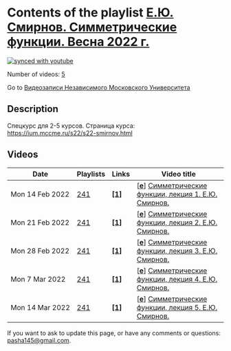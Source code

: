 # Contents of the playlist [Е.Ю. Смирнов. Симметрические функции. Весна 2022 г.](https://www.youtube.com/playlist?list=PLp9ABVh6_x4F23PukGyvPPdU6YHXzjrEw)

[![synced with youtube](https://img.shields.io/github/last-commit/mathphysschool/mathphysschool.github.io/autoupdate1?label=synced%20with%20youtube)](https://github.com/mathphysschool/mathphysschool.github.io/commits/autoupdate1)

Number of videos: [5](#videos)

Go to [Видеозаписи Независимого Московского Университета](../README.md)

## Description

Спецкурс для 2-5 курсов. 
Страница курса: 
<https://ium.mccme.ru/s22/s22-smirnov.html>

## Videos

|Date|Playlists|Links|Video title|
|---|---|---|---|
| Mon&nbsp;14&nbsp;Feb&nbsp;2022 | [241](../playlists/241 "Е.Ю. Смирнов. Симметрические функции. Весна 2022 г.") | [**[1]**](https://ium.mccme.ru/s22/s22-smirnov.html) | [[**e**](https://studio.youtube.com/video/sOHjiTyU1yk/edit "Edit")] [Симметрические функции, лекция 1. Е.Ю. Смирнов.](https://www.youtube.com/watch?v=sOHjiTyU1yk&list=PLp9ABVh6_x4F23PukGyvPPdU6YHXzjrEw "Спецкурс для 2-5 курсов. &#013;Страница курса:&#013;https://ium.mccme.ru/s22/s22-smirnov.html") |
| Mon&nbsp;21&nbsp;Feb&nbsp;2022 | [241](../playlists/241 "Е.Ю. Смирнов. Симметрические функции. Весна 2022 г.") | [**[1]**](https://ium.mccme.ru/s22/s22-smirnov.html) | [[**e**](https://studio.youtube.com/video/LloQMFJYRNw/edit "Edit")] [Симметрические функции, лекция 2. Е.Ю. Смирнов.](https://www.youtube.com/watch?v=LloQMFJYRNw&list=PLp9ABVh6_x4F23PukGyvPPdU6YHXzjrEw "Спецкурс для 2-5 курсов. &#013;Страница курса:&#013;https://ium.mccme.ru/s22/s22-smirnov.html") |
| Mon&nbsp;28&nbsp;Feb&nbsp;2022 | [241](../playlists/241 "Е.Ю. Смирнов. Симметрические функции. Весна 2022 г.") | [**[1]**](https://ium.mccme.ru/s22/s22-smirnov.html) | [[**e**](https://studio.youtube.com/video/PrFlxgXdGQ8/edit "Edit")] [Симметрические функции, лекция 3. Е.Ю. Смирнов.](https://www.youtube.com/watch?v=PrFlxgXdGQ8&list=PLp9ABVh6_x4F23PukGyvPPdU6YHXzjrEw "Спецкурс для 2-5 курсов. &#013;Страница курса:&#013;https://ium.mccme.ru/s22/s22-smirnov.html") |
| Mon&nbsp;7&nbsp;Mar&nbsp;2022 | [241](../playlists/241 "Е.Ю. Смирнов. Симметрические функции. Весна 2022 г.") | [**[1]**](https://ium.mccme.ru/s22/s22-smirnov.html) | [[**e**](https://studio.youtube.com/video/gJuKn-awAkk/edit "Edit")] [Симметрические функции, лекция 4. Е.Ю. Смирнов.](https://www.youtube.com/watch?v=gJuKn-awAkk&list=PLp9ABVh6_x4F23PukGyvPPdU6YHXzjrEw "Спецкурс для 2-5 курсов. &#013;Страница курса:&#013;https://ium.mccme.ru/s22/s22-smirnov.html") |
| Mon&nbsp;14&nbsp;Mar&nbsp;2022 | [241](../playlists/241 "Е.Ю. Смирнов. Симметрические функции. Весна 2022 г.") | [**[1]**](https://ium.mccme.ru/s22/s22-smirnov.html) | [[**e**](https://studio.youtube.com/video/D3ljh9w5BTs/edit "Edit")] [Симметрические функции, лекция 5. Е.Ю. Смирнов.](https://www.youtube.com/watch?v=D3ljh9w5BTs&list=PLp9ABVh6_x4F23PukGyvPPdU6YHXzjrEw "Спецкурс для 2-5 курсов. &#013;Страница курса:&#013;https://ium.mccme.ru/s22/s22-smirnov.html") |


 If you want to ask to update this page, or have any comments or questions: <pasha145@gmail.com>.